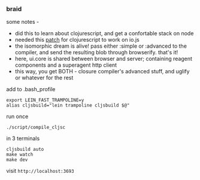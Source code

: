 ### braid

some notes - 
- did this to learn about clojurescript, and get a confortable stack on node 
- needed this [patch](https://gist.github.com/threepointone/67c73c9089838004afac) for clojurescript to work on io.js
- the isomorphic dream is alive! pass either :simple or :advanced to the compiler, and send the resulting blob through browserify. that's it!
- here, ui.core is shared between browser and server; containing reagent components and a superagent http client
- this way, you get BOTH - closure compiler's advanced stuff, and uglify or whatever for the rest

add to .bash_profile 
```
export LEIN_FAST_TRAMPOLINE=y
alias cljsbuild="lein trampoline cljsbuild $@"
```

run once 
```
./script/compile_cljsc
```

in 3 terminals 
```
cljsbuild auto
make watch
make dev
```

visit `http://localhost:3693`

